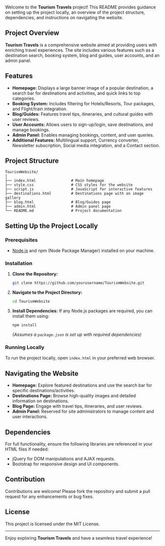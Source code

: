 
Welcome to the **Tourism Travels** project! This README provides guidance on setting up the project locally, an overview of the project structure, dependencies, and instructions on navigating the website.

## Project Overview
**Tourism Travels** is a comprehensive website aimed at providing users with enriching travel experiences. The site includes various features such as a destination search, booking system, blog and guides, user accounts, and an admin panel.

## Features
- **Homepage:** Displays a large banner image of a popular destination, a search bar for destinations and activities, and quick links to top categories.
- **Booking System:** Includes filtering for Hotels/Resorts, Tour packages, and Flight/train integration.
- **Blog/Guides:** Features travel tips, itineraries, and cultural guides with user reviews.
- **User Accounts:** Allows users to sign-up/login, save destinations, and manage bookings.
- **Admin Panel:** Enables managing bookings, content, and user queries.
- **Additional Features:** Multilingual support, Currency converter, Newsletter subscription, Social media integration, and a Contact section.

## Project Structure
```
TourismWebsite/
│
├── index.html                # Main homepage
├── style.css                 # CSS styles for the website
├── script.js                 # JavaScript for interactive features
├── destinations.html         # Destinations page with an image gallery
├── blog.html                 # Blog/Guides page
├── admin.html                # Admin panel page
└── README.md                 # Project documentation
```

## Setting Up the Project Locally

### Prerequisites
- [Node.js](https://nodejs.org/) and npm (Node Package Manager) installed on your machine.

### Installation
1. **Clone the Repository:**
   ```bash
   git clone https://github.com/yourusername/TourismWebsite.git
   ```

2. **Navigate to the Project Directory:**
   ```bash
   cd TourismWebsite
   ```

3. **Install Dependencies:**
   If any Node.js packages are required, you can install them using:
   ```bash
   npm install
   ```
   *(Assumes a `package.json` is set up with required dependencies)*

### Running Locally
To run the project locally, open `index.html` in your preferred web browser.

## Navigating the Website
- **Homepage:** Explore featured destinations and use the search bar for specific destinations/activities.
- **Destinations Page:** Browse high-quality images and detailed information on destinations.
- **Blog Page:** Engage with travel tips, itineraries, and user reviews.
- **Admin Panel:** Reserved for site administrators to manage content and user interactions.

## Dependencies
For full functionality, ensure the following libraries are referenced in your HTML files if needed:
- jQuery for DOM manipulations and AJAX requests.
- Bootstrap for responsive design and UI components.

## Contribution
Contributions are welcome! Please fork the repository and submit a pull request for any enhancements or bug fixes.

## License
This project is licensed under the MIT License.

---

Enjoy exploring **Tourism Travels** and have a seamless travel experience!